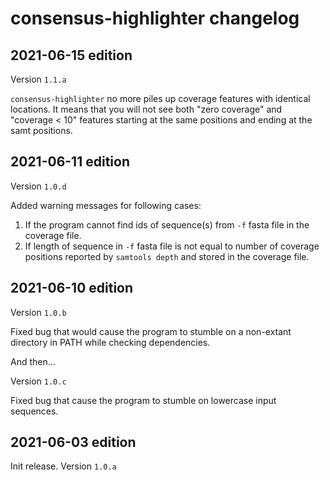# consensus-highlighter changelog

## 2021-06-15 edition

Version `1.1.a`

`consensus-highlighter` no more piles up coverage features with identical locations. It means that you will not see both "zero coverage" and "coverage < 10" features starting at the same positions and ending at the samt positions.

## 2021-06-11 edition

Version `1.0.d`

Added warning messages for following cases:

1. If the program cannot find ids of sequence(s) from `-f` fasta file in the coverage file.
2. If length of sequence in `-f` fasta file is not equal to number of coverage positions reported by `samtools depth` and stored in the coverage file.

## 2021-06-10 edition

Version `1.0.b`

Fixed bug that would cause the program to stumble on a non-extant directory in PATH while checking dependencies.

And then...

Version `1.0.c`

Fixed bug that cause the program to stumble on lowercase input sequences.

## 2021-06-03 edition

Init release. Version `1.0.a`

